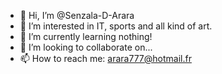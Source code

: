 - 👋 Hi, I’m @Senzala-D-Arara
- 👀 I’m interested in IT, sports and all kind of art.
- 🌱 I’m currently learning nothing!
- 💞️ I’m looking to collaborate on...
- 📫 How to reach me: arara777@hotmail.fr

<!---
Senzala-D-Arara/Senzala-D-Arara is a ✨ special ✨ repository because its `README.md` (this file) appears on your GitHub profile.
You can click the Preview link to take a look at your changes.
--->
